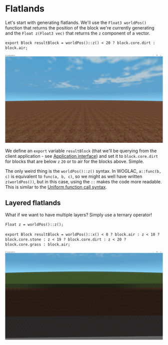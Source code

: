 # Flatlands
Let's start with generating flatlands. We'll use the `Float3 worldPos()` function that returns the position of the block we're currently generating and the `Float z(Float3 vec)` that returns the `z` component of a vector.

```WOGLAC
export Block resultBlock = worldPos()::z() < 20 ? block.core.dirt : block.air;
```
![](img/flatland.png)

We define an `export` variable `resultBlock` (that we'll be querying from the client application - see [Application interface](app_interface.md)) and set it to `block.core.dirt` for blocks that are below `z` `20` or to air for the blocks above. Simple.

The only weird thing is the `worldPos()::z()` syntax. In WOGLAC, `a::func(b, c)` is equivalent to `func(a, b, c)`, so we might as well have written `z(worldPos())`, but in this case, using the `::` makes the code more readable. This is similar to the [Uniform function call syntax](https://en.wikipedia.org/wiki/Uniform_Function_Call_Syntax).

## Layered flatlands
What if we want to have multiple layers? Simply use a ternary operator!

```WOGLAC
Float z = worldPos()::z();

export Block resultBlock = worldPos()::x() < 0 ? block.air : z < 10 ? block.core.stone : z < 19 ? block.core.dirt : z < 20 ? block.core.grass : block.air;
```

![](img/layeredFlatland.png)